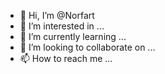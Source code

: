 - 👋 Hi, I’m @Norfart
- 👀 I’m interested in ...
- 🌱 I’m currently learning ...
- 💞️ I’m looking to collaborate on ...
- 📫 How to reach me ...

<!---
Norfart/Norfart is a ✨ special ✨ repository because its `README.md` (this file) appears on your GitHub profile.
You can click the Preview link to take a look at your changes.
--->

